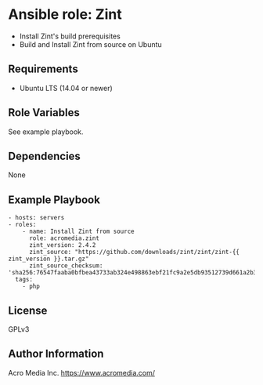 # Ansible role: Zint

- Install Zint's build prerequisites
- Build and Install Zint from source on Ubuntu

## Requirements

* Ubuntu LTS (14.04 or newer)

## Role Variables

See example playbook.

## Dependencies

None

## Example Playbook

    - hosts: servers
    - roles:
        - name: Install Zint from source
          role: acromedia.zint
          zint_version: 2.4.2
          zint_source: "https://github.com/downloads/zint/zint/zint-{{ zint_version }}.tar.gz"
          zint_source_checksum: 'sha256:76547faaba0bfbea43733ab324e498863ebf21fc9a2e5db93512739d661a2b3a'
      tags:
        - php

## License

GPLv3

## Author Information

Acro Media Inc.
https://www.acromedia.com/
